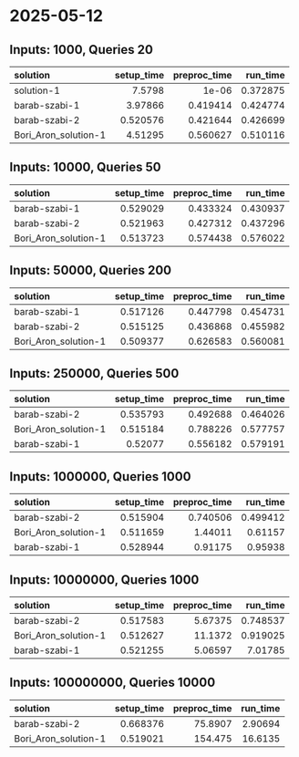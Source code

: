 # 2025-05-12

## Inputs: 1000, Queries 20

| solution             |   setup_time |   preproc_time |   run_time |
|:---------------------|-------------:|---------------:|-----------:|
| solution-1           |     7.5798   |       1e-06    |   0.372875 |
| barab-szabi-1        |     3.97866  |       0.419414 |   0.424774 |
| barab-szabi-2        |     0.520576 |       0.421644 |   0.426699 |
| Bori_Aron_solution-1 |     4.51295  |       0.560627 |   0.510116 |

## Inputs: 10000, Queries 50

| solution             |   setup_time |   preproc_time |   run_time |
|:---------------------|-------------:|---------------:|-----------:|
| barab-szabi-1        |     0.529029 |       0.433324 |   0.430937 |
| barab-szabi-2        |     0.521963 |       0.427312 |   0.437296 |
| Bori_Aron_solution-1 |     0.513723 |       0.574438 |   0.576022 |

## Inputs: 50000, Queries 200

| solution             |   setup_time |   preproc_time |   run_time |
|:---------------------|-------------:|---------------:|-----------:|
| barab-szabi-1        |     0.517126 |       0.447798 |   0.454731 |
| barab-szabi-2        |     0.515125 |       0.436868 |   0.455982 |
| Bori_Aron_solution-1 |     0.509377 |       0.626583 |   0.560081 |

## Inputs: 250000, Queries 500

| solution             |   setup_time |   preproc_time |   run_time |
|:---------------------|-------------:|---------------:|-----------:|
| barab-szabi-2        |     0.535793 |       0.492688 |   0.464026 |
| Bori_Aron_solution-1 |     0.515184 |       0.788226 |   0.577757 |
| barab-szabi-1        |     0.52077  |       0.556182 |   0.579191 |

## Inputs: 1000000, Queries 1000

| solution             |   setup_time |   preproc_time |   run_time |
|:---------------------|-------------:|---------------:|-----------:|
| barab-szabi-2        |     0.515904 |       0.740506 |   0.499412 |
| Bori_Aron_solution-1 |     0.511659 |       1.44011  |   0.61157  |
| barab-szabi-1        |     0.528944 |       0.91175  |   0.95938  |

## Inputs: 10000000, Queries 1000

| solution             |   setup_time |   preproc_time |   run_time |
|:---------------------|-------------:|---------------:|-----------:|
| barab-szabi-2        |     0.517583 |        5.67375 |   0.748537 |
| Bori_Aron_solution-1 |     0.512627 |       11.1372  |   0.919025 |
| barab-szabi-1        |     0.521255 |        5.06597 |   7.01785  |

## Inputs: 100000000, Queries 10000

| solution             |   setup_time |   preproc_time |   run_time |
|:---------------------|-------------:|---------------:|-----------:|
| barab-szabi-2        |     0.668376 |        75.8907 |    2.90694 |
| Bori_Aron_solution-1 |     0.519021 |       154.475  |   16.6135  |